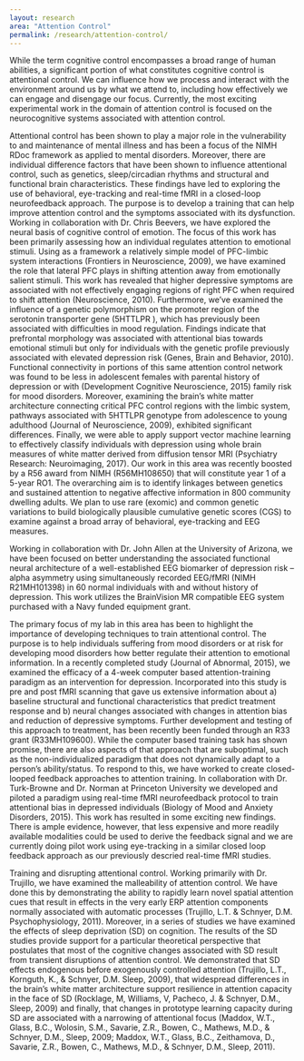 ```yaml
---
layout: research
area: "Attention Control"
permalink: /research/attention-control/
---
```


While the term cognitive control encompasses a broad range of human abilities, a significant portion of what constitutes cognitive control is attentional control. We can influence how we process and interact with the environment around us by what we attend to, including how effectively we can engage and disengage our focus. Currently, the most exciting experimental work in the domain of attention control is focused on the neurocognitive systems associated with attention control.

Attentional control has been shown to play a major role in the vulnerability to and maintenance of mental illness and has been a focus of the NIMH RDoc framework as applied to mental disorders. Moreover, there are individual difference factors that have been shown to influence attentional control, such as genetics, sleep/circadian rhythms and structural and functional brain characteristics. These findings have led to exploring the use of behavioral, eye-tracking and real-time fMRI in a closed-loop neurofeedback approach. The purpose is to develop a training that can help improve attention control and the symptoms associated with its dysfunction. Working in collaboration with Dr. Chris Beevers, we have explored the neural basis of cognitive control of emotion. The focus of this work has been primarily assessing how an individual regulates attention to emotional stimuli. Using as a framework a relatively simple model of PFC-limbic system interactions (Frontiers in Neuroscience, 2009), we have examined the role that lateral PFC plays in shifting attention away from emotionally salient stimuli. This work has revealed that higher depressive symptoms are associated with not effectively engaging regions of right PFC when required to shift attention (Neuroscience, 2010). Furthermore, we’ve examined the influence of a genetic polymorphism on the promoter region of the serotonin transporter gene (5HTTLPR ), which has previously been associated with difficulties in mood regulation. Findings indicate that prefrontal morphology was associated with attentional bias towards emotional stimuli but only for individuals with the genetic profile previously associated with elevated depression risk (Genes, Brain and Behavior, 2010). Functional connectivity in portions of this same attention control network was found to be less in adolescent females with parental history of depression or with (Development Cognitive Neuroscience, 2015) family risk for mood disorders. Moreover, examining the brain’s white matter architecture connecting critical PFC control regions with the limbic system, pathways associated with 5HTTLPR genotype from adolescence to young adulthood (Journal of Neuroscience, 2009), exhibited significant differences. Finally, we were able to apply support vector machine learning to effectively classify individuals with depression using whole brain measures of white matter derived from diffusion tensor MRI (Psychiatry Research: Neuroimaging, 2017). Our work in this area was recently boosted by a R56 award from NIMH (R56MH108650) that will constitute year 1 of a 5-year RO1. The overarching aim is to identify linkages between genetics and sustained attention to negative affective information in 800 community dwelling adults. We plan to use rare (exomic) and common genetic variations to build biologically plausible cumulative genetic scores (CGS) to examine against a broad array of behavioral, eye-tracking and EEG measures.  

Working in collaboration with Dr. John Allen at the University of Arizona, we have been focused on better understanding the associated functional neural architecture of a well-established EEG biomarker of depression risk – alpha asymmetry using simultaneously recorded EEG/fMRI (NIMH R21MH101398) in 60 normal individuals with and without history of depression. This work utilizes the BrainVision MR compatible EEG system purchased with a Navy funded equipment grant.

The primary focus of my lab in this area has been to highlight the importance of developing techniques to train attentional control. The purpose is to help individuals suffering from mood disorders or at risk for developing mood disorders how better regulate their attention to emotional information. In a recently completed study (Journal of Abnormal, 2015), we examined the efficacy of a 4-week computer based attention-training paradigm as an intervention for depression. Incorporated into this study is pre and post fMRI scanning that gave us extensive information about a) baseline structural and functional characteristics that predict treatment response and b) neural changes associated with changes in attention bias and reduction of depressive symptoms. Further development and testing of this approach to treatment, has been recently been funded through an R33 grant (R33MH109600). While the computer based training task has shown promise, there are also aspects of that approach that are suboptimal, such as the non-individualized paradigm that does not dynamically adapt to a person’s ability/status. To respond to this, we have worked to create closed-looped feedback approaches to attention training. In collaboration with Dr. Turk-Browne and Dr. Norman at Princeton University we developed and piloted a paradigm using real-time fMRI neurofeedback protocol to train attentional bias in depressed individuals (Biology of Mood and Anxiety Disorders, 2015). This work has resulted in some exciting new findings. There is ample evidence, however, that less expensive and more readily available modalities could be used to derive the feedback signal and we are currently doing pilot work using eye-tracking in a similar closed loop feedback approach as our previously descried real-time fMRI studies.

Training and disrupting attentional control. Working primarily with Dr. Trujillo, we have examined the malleability of attention control. We have done this by demonstrating the ability to rapidly learn novel spatial attention cues that result in effects in the very early ERP attention components normally associated with automatic processes (Trujillo, L.T. & Schnyer, D.M. Psychophysiology, 2011). Moreover, in a series of studies we have examined the effects of sleep deprivation (SD) on cognition. The results of the SD studies provide support for a particular theoretical perspective that postulates that most of the cognitive changes associated with SD result from transient disruptions of attention control. We demonstrated that SD effects endogenous before exogenously controlled attention (Trujillo, L.T., Kornguth, K., & Schnyer, D.M. Sleep, 2009), that widespread differences in the brain’s white matter architecture support resilience in attention capacity in the face of SD (Rocklage, M, Williams, V, Pacheco, J. & Schnyer, D.M., Sleep, 2009) and finally, that changes in prototype learning capacity during SD are associated with a narrowing of attentional focus (Maddox, W.T.,  Glass, B.C., Wolosin, S.M., Savarie, Z.R., Bowen, C., Mathews, M.D., & Schnyer, D.M., Sleep, 2009; Maddox, W.T.,  Glass, B.C., Zeithamova, D., Savarie, Z.R., Bowen, C., Mathews, M.D., & Schnyer, D.M., Sleep, 2011).